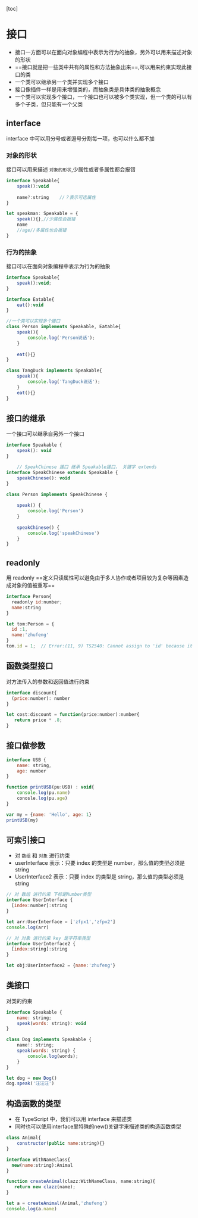 [toc]
# 接口
- 接口一方面可以在面向对象编程中表示为行为的抽象，另外可以用来描述对象的形状
- ==接口就是把一些类中共有的属性和方法抽象出来==,可以用来约束实现此接口的类
- 一个类可以继承另一个类并实现多个接口
- 接口像插件一样是用来增强类的，而抽象类是具体类的抽象概念
- 一个类可以实现多个接口，一个接口也可以被多个类实现，但一个类的可以有多个子类，但只能有一个父类

## interface
interface 中可以用分号或者逗号分割每一项，也可以什么都不加

### 对象的形状
接口可以用来描述 `对象的形状`,少属性或者多属性都会报错

```js
interface Speakable{
    speak():void
    
    name?:string    //？表示可选属性
}

let speakman: Speakable = {
    speak(){},//少属性会报错
    name
    //age//多属性也会报错
}
```

### 行为的抽象
接口可以在面向对象编程中表示为行为的抽象

```js
interface Speakable{
    speak():void;
}

interface Eatable{
    eat():void
}

//一个类可以实现多个接口
class Person implements Speakable, Eatable{
    speak(){
        console.log('Person说话');
    }
    
    eat(){}
}

class TangDuck implements Speakable{
    speak(){
        console.log('TangDuck说话');
    }
    eat(){}
}
```

## 接口的继承
一个接口可以继承自另外一个接口

```js
interface Speakable {
    speak(): void
}

    // SpeakChinese 接口 继承 Speakable接口， 关键字 extends
interface SpeakChinese extends Speakable {
    speakChinese(): void
}

class Person implements SpeakChinese {
    
    speak() {
        console.log('Person')
    }
    
    speakChinese() {
        console.log('speakChinese')
    }
}
```



## readonly
用 readonly ==定义只读属性可以避免由于多人协作或者项目较为复杂等因素造成对象的值被重写==

```js
interface Person{
  readonly id:number;
  name:string
}

let tom:Person = {
  id :1,
  name:'zhufeng'
}
tom.id = 1;  // Error:(11, 9) TS2540: Cannot assign to 'id' because it is a constant or a read-only property.
```

## 函数类型接口
对方法传入的参数和返回值进行约束

```js
interface discount{
  (price:number): number
}

let cost:discount = function(price:number):number{
   return price * .8;
}
```

## 接口做参数
```js
interface USB {
    name: string,
    age: number
}

function printUSB(pu:USB) : void{
    console.log(pu.name)
    conosle.log(pu.age)
}

var my = {name: 'Hello', age: 1}
printUSB(my)

```



## 可索引接口
- 对 `数组` 和 `对象` 进行约束
- userInterface 表示：只要 index 的类型是 number，那么值的类型必须是 string
- UserInterface2 表示：只要 index 的类型是 string，那么值的类型必须是 string

```js
// 对 数组 进行约束 下标是Number类型
interface UserInterface {
  [index:number]:string
}

let arr:UserInterface = ['zfpx1','zfpx2']
console.log(arr)

// 对 对象 进行约束 key 是字符串类型
interface UserInterface2 {
  [index:string]:string
}

let obj:UserInterface2 = {name:'zhufeng'}
```

## 类接口
对类的约束

```js
interface Speakable {
    name: string;
    speak(words: string): void
}

class Dog implements Speakable {
    name!: string;
    speak(words: string) {
        console.log(words);
    }
}

let dog = new Dog()
dog.speak('汪汪汪')
```

##  构造函数的类型
- 在 TypeScript 中，我们可以用 interface 来描述类
- 同时也可以使用interface里特殊的new()关键字来描述类的构造函数类型


```js
class Animal{
    constructor(public name:string){}
}

interface WithNameClass{
  new(name:string):Animal
}

function createAnimal(clazz:WithNameClass, name:string){
   return new clazz(name);
}

let a = createAnimal(Animal,'zhufeng')
console.log(a.name)
```
